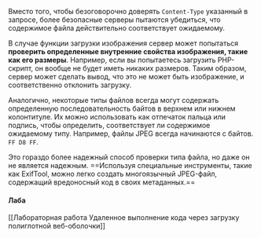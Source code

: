 Вместо того, чтобы безоговорочно доверять `Content-Type` указанный в запросе, более безопасные серверы пытаются убедиться, что содержимое файла действительно соответствует ожидаемому.

В случае функции загрузки изображения сервер может попытаться **проверить определенные внутренние свойства изображения, такие как его размеры**. Например, если вы попытаетесь загрузить PHP-скрипт, он вообще не будет иметь никаких размеров. Таким образом, сервер может сделать вывод, что это не может быть изображение, и соответственно отклонить загрузку.

Аналогично, некоторые типы файлов всегда могут содержать определенную последовательность байтов в верхнем или нижнем колонтитуле. Их можно использовать как отпечаток пальца или подпись, чтобы определить, соответствует ли содержимое ожидаемому типу. Например, файлы JPEG всегда начинаются с байтов. `FF D8 FF`.

Это гораздо более надежный способ проверки типа файла, но даже он не является надежным. ==Используя специальные инструменты, такие как ExifTool, можно легко создать многоязычный JPEG-файл, содержащий вредоносный код в своих метаданных.==

#### Лаба
[[Лабораторная работа Удаленное выполнение кода через загрузку полиглотной веб-оболочки]]
